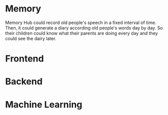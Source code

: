 # Memory

Memory Hub could record old people's speech in a fixed interval of time. Then, it could generate a diary according old people's words day by day. So their children
could know what their parents are doing every day and they could see the dairy later.

# Frontend

# Backend


# Machine Learning

